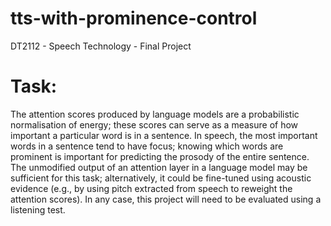 # tts-with-prominence-control
DT2112 - Speech Technology - Final Project

# Task:
The attention scores produced by language models are a probabilistic normalisation of energy; these scores can serve as a measure of how important a particular word is in a sentence. In speech, the most important words in a sentence tend to have focus; knowing which words are prominent is important for predicting the prosody of the entire sentence. The unmodified output of an attention layer in a language model may be sufficient for this task; alternatively, it could be fine-tuned using acoustic evidence (e.g., by using pitch extracted from speech to reweight the attention scores). In any case, this project will need to be evaluated using a listening test.
